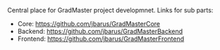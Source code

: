 Central place for GradMaster project developmnet.
Links for sub parts:
- Core: https://github.com/jbarus/GradMasterCore
- Backend: https://github.com/jbarus/GradMasterBackend
- Frontend: https://github.com/jbarus/GradMasterFrontend